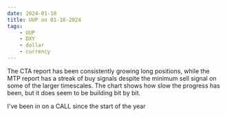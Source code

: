```yaml
---
date: 2024-01-18
title: UUP on 01-18-2024
tags: 
    - UUP
    - DXY
    - dollar
    - currency
---
```

<div class="post">
<snapshot-grid 
    :reports="['2024/01/13/CTA/dollar', '2024/01/16/CTA/dollar', '2024/01/17/CTA/dollar', '2024/01/18/CTA/dollar', '2024/01/18/MTP/UUP']"
    chart="2024/01/18/Chart/UUP"
/>
<p>
The CTA report has been consistently growing long positions,
while the MTP report has a streak of buy signals despite the minimum sell signal on some of the larger timescales.
The chart shows how slow the progress has been, but it does seem to be building bit by bit.
</p>
<p>
I've been in on a CALL since the start of the year
</p>
</div>